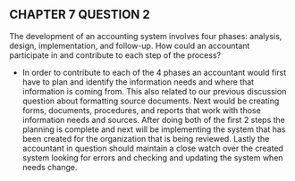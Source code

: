 ## CHAPTER 7 QUESTION 2

The development of an accounting system involves four phases: analysis, design, implementation, and follow-up. How could an accountant participate in and contribute to each step of the process?

- In order to contribute to each of the 4 phases an accountant would first have to plan and identify the information needs and where that information is coming from. This also related to our previous discussion question about formatting source documents. Next would be creating forms, documents, procedures, and reports that work with those information needs and sources. After doing both of the first 2 steps the planning is complete and next will be implementing the system that has been created for the organization that is being reviewed. Lastly the accountant in question should maintain a close watch over the created system looking for errors and checking and updating the system when needs change. 
